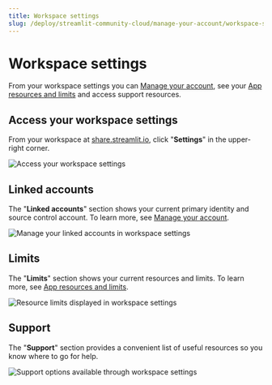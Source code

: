 ```yaml
---
title: Workspace settings
slug: /deploy/streamlit-community-cloud/manage-your-account/workspace-settings
---
```


# Workspace settings

From your workspace settings you can [Manage your account](/deploy/streamlit-community-cloud/manage-your-account), see your [App resources and limits](/deploy/streamlit-community-cloud/manage-your-app#app-resources-and-limits) and access support resources.

## Access your workspace settings

From your workspace at <a href="https://share.streamlit.io" target="_blank">share.streamlit.io</a>, click "**Settings**" in the upper-right corner.

![Access your workspace settings](/images/streamlit-community-cloud/account-settings-header.png)

## Linked accounts

The "**Linked accounts**" section shows your current primary identity and source control account. To learn more, see [Manage your account](/deploy/streamlit-community-cloud/manage-your-account).

![Manage your linked accounts in workspace settings](/images/streamlit-community-cloud/account-primary-identity-and-source-control.png)

## Limits

The "**Limits**" section shows your current resources and limits. To learn more, see [App resources and limits](/deploy/streamlit-community-cloud/manage-your-app#app-resources-and-limits).

![Resource limits displayed in workspace settings](/images/streamlit-community-cloud/workspace-limits.png)

## Support

The "**Support**" section provides a convenient list of useful resources so you know where to go for help.

![Support options available through workspace settings](/images/streamlit-community-cloud/workspace-support.png)
